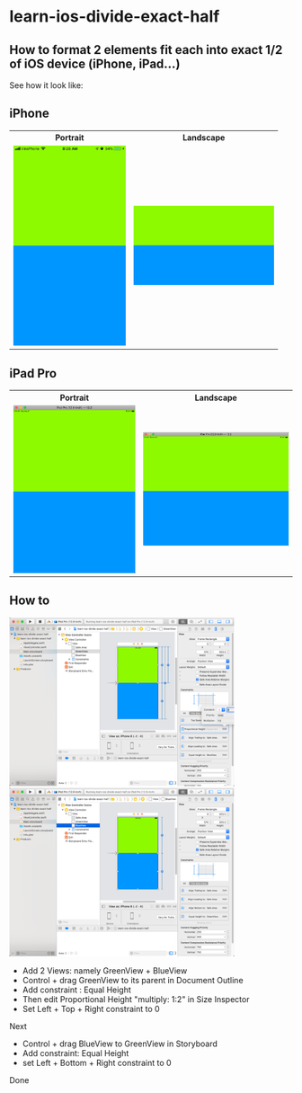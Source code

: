 # learn-ios-divide-exact-half
## How to format 2 elements fit each into exact 1/2 of iOS device (iPhone, iPad...)

See how it look like:
## iPhone
<table>
	<tr><th>Portrait</th><th>Landscape</th></tr>
	<tr>
		<td><img width="200" alt="iPhone Portait screenshot" src="screenshots/Image-7.png"></td>
		<td><img width="250" alt="iPhone Lanscape screenshot" src="screenshots/Image-6.png"></td>
	</tr>
</table>

## iPad Pro
<table>
	<tr><th>Portrait</th><th>Landscape</th></tr>
	<tr>
		<td><img width="300" alt="iPad Pro Portait screenshot" src="screenshots/SimulatorScreenShot-iPadPro12.9-inch-2019-05-27_0911.png"></td>
		<td><img width="350" alt="iPad Pro Lanscape screenshot" src="screenshots/SimulatorScreenShot-iPadPro12.9-inch-2019-05-27_0912.png"></td>
	</tr>
</table>


## How to
<img width="400" alt="GreenView constraints setting" src="screenshots/2019-05-27_0927.png"><br>
<img width="400" alt="BlueView constraints setting" src="screenshots/2019-05-27_0928.png">
- Add 2 Views: namely GreenView + BlueView
- Control + drag GreenView to its parent in Document Outline
- Add constraint : Equal Height
- Then edit Proportional Height "multiply: 1:2" in Size Inspector
- Set Left + Top + Right constraint to 0

Next

- Control + drag BlueView to GreenView in Storyboard
- Add constraint: Equal Height
- set Left + Bottom + Right constraint to 0

Done
